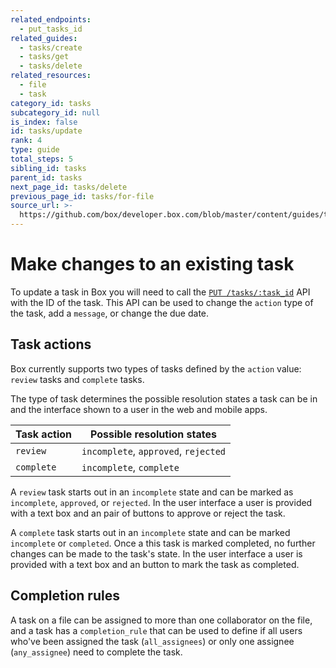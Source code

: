 ```yaml
---
related_endpoints:
  - put_tasks_id
related_guides:
  - tasks/create
  - tasks/get
  - tasks/delete
related_resources:
  - file
  - task
category_id: tasks
subcategory_id: null
is_index: false
id: tasks/update
rank: 4
type: guide
total_steps: 5
sibling_id: tasks
parent_id: tasks
next_page_id: tasks/delete
previous_page_id: tasks/for-file
source_url: >-
  https://github.com/box/developer.box.com/blob/master/content/guides/tasks/4-update.md
---
```


<!-- alex disable reject -->

# Make changes to an existing task

To update a task in Box you will need to call the
[`PUT /tasks/:task_id`](e://put_tasks_id) API with the ID of the task. This API
can be used to change the `action` type of the task, add a `message`, or change
the due date.

<Samples id='put_tasks_id' >

</Samples>

## Task actions

Box currently supports two types of tasks defined by the `action` value:
`review` tasks and `complete` tasks.

The type of task determines the possible resolution states a task can be in and
the interface shown to a user in the web and mobile apps.

| Task action | Possible resolution states           |
|-------------|--------------------------------------|
| `review`    | `incomplete`, `approved`, `rejected` |
| `complete`  | `incomplete`, `complete`             |

A `review` task starts out in an `incomplete` state and can be marked as
`incomplete`, `approved`, or `rejected`. In the user interface a user is
provided with a text box and an pair of buttons to approve or reject the task.

A `complete` task starts out in an `incomplete` state and can be marked
`incomplete` or `completed`. Once a this task is marked completed, no
further changes can be made to the task's state. In the user interface a user is
provided with a text box and an button to mark the task as completed.

## Completion rules

A task on a file can be assigned to more than one collaborator on the file, and
a task has a `completion_rule` that can be used to define if all users who've
been assigned the task (`all_assignees`) or only one assignee (`any_assignee`)
need to complete the task.

